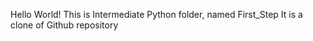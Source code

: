 Hello World!
This is Intermediate Python folder, named First_Step
It is a clone of Github repository
